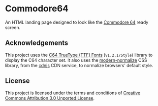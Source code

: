 # Commodore64

An HTML landing page designed to look like the [Commodore 64][1] ready screen.

## Acknowledgements

This project uses the [C64 TrueType (TTF) Fonts][2] (`v1.2.1/Style`) library to
display the C64 character set. It also uses the [modern-normalize][3] CSS
library, from the [cdnjs][4] CDN service, to normalize browsers' default style.

## License

This project is licensed under the terms and conditions of [Creative Commons
Attribution 3.0 Unported License][4].

[1]: http://en.wikipedia.org/wiki/Commodore_64
[2]: http://style64.org/c64-truetype
[3]: https://github.com/sindresorhus/modern-normalize
[4]: https://cdnjs.com/
[5]: http://creativecommons.org/licenses/by/3.0/
